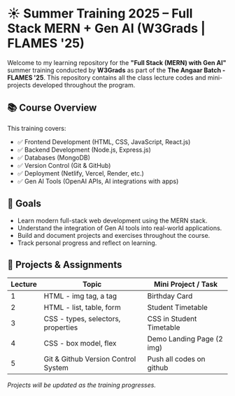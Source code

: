 # ☀️ Summer Training 2025 – Full Stack MERN + Gen AI (W3Grads | FLAMES '25)

Welcome to my learning repository for the **"Full Stack (MERN) with Gen AI"** summer training conducted by **W3Grads** as part of the **The Angaar Batch - FLAMES '25**. This repository contains all the class lecture codes and mini-projects developed throughout the program.

## 📚 Course Overview

This training covers:

- ✅ Frontend Development (HTML, CSS, JavaScript, React.js)  
- ✅ Backend Development (Node.js, Express.js)  
- ✅ Databases (MongoDB)  
- ✅ Version Control (Git & GitHub)  
- ✅ Deployment (Netlify, Vercel, Render, etc.)  
- ✅ Gen AI Tools (OpenAI APIs, AI integrations with apps)

## 🎯 Goals

- Learn modern full-stack web development using the MERN stack.  
- Understand the integration of Gen AI tools into real-world applications.  
- Build and document projects and exercises throughout the course.  
- Track personal progress and reflect on learning.

## 🚀 Projects & Assignments

| Lecture | Topic                                  | Mini Project / Task                    |
|---------|----------------------------------------|----------------------------------------|
| 1       | HTML - img tag, a tag                  | Birthday Card                          |
| 2       | HTML - list, table, form               | Student Timetable                      |
| 3       | CSS - types, selectors, properties     | CSS in Student Timetable               |
| 4       | CSS - box model, flex                  | Demo Landing Page (2 img)              |
| 5       | Git & Github Version Control System    | Push all codes on github               |

_Projects will be updated as the training progresses._

